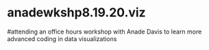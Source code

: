 # anadewkshp8.19.20.viz

#attending an office hours workshop with Anade Davis to learn more advanced coding in data visualizations
